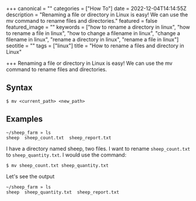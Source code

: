 +++
canonical = ""
categories = ["How To"]
date = 2022-12-04T14:14:55Z
description = "Renaming a file or directory in Linux is easy! We can use the mv command to rename files and directories."
featured = false
featured_image = ""
keywords = ["how to rename a directory in linux", "how to rename a file in linux", "how to change a filename in linux", "change a filename in linux", "rename a directory in linux", "rename a file in linux"]
seotitle = ""
tags = ["linux"]
title = "How to rename a files and directory in Linux"

+++
Renaming a file or directory in Linux is easy! We can use the mv command to rename files and directories.

## Syntax
```shell
$ mv <current_path> <new_path>
```
## Examples
```
~/sheep_farm » ls
sheep  sheep_count.txt  sheep_report.txt
```
I have a directory named sheep, two files.
I want to rename `sheep_count.txt` to `sheep_quantity.txt`.
I would use the command:
```shell
$ mv sheep_count.txt sheep_quantity.txt
```
Let's see the output
```shell
~/sheep_farm » ls
sheep  sheep_quantity.txt  sheep_report.txt
```